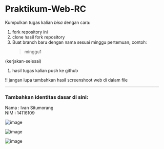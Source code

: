 # Praktikum-Web-RC
Kumpulkan tugas kalian _bisa_ dengan cara: 
1. fork repository ini 
2. clone hasil fork repository
3. Buat branch baru dengan nama sesuai minggu pertemuan, contoh:
    > minggu1
 
 (kerjakan-selesai) 
1. hasil tugas kalian push ke github

:bangbang:
jangan lupa tambahkan hasil screenshoot web di dalam file

<hr>

### Tambahkan identitas dasar di sini: 

Nama  : Ivan Situmorang
<br>
NIM   : 14116109

![image](https://user-images.githubusercontent.com/40586882/139619720-0d57c0dc-98b4-4632-af74-568f6196b1d3.png)

![image](https://user-images.githubusercontent.com/40586882/139619762-4c382ba7-f459-4c08-b094-a9524f2c0256.png)

![image](https://user-images.githubusercontent.com/40586882/139619778-fbc1bd5d-2ae8-4bb4-8db7-7a011a2ee48d.png)
